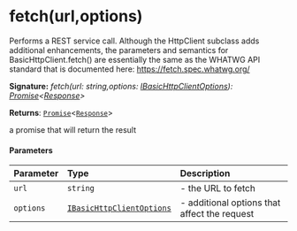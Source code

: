# fetch(url,options)

Performs a REST service call. Although the HttpClient subclass adds 
additional enhancements, the parameters and semantics for BasicHttpClient.fetch() 
are essentially the same as the WHATWG API standard that is documented here: 
https://fetch.spec.whatwg.org/

**Signature:** _fetch(url: string,options: [IBasicHttpClientOptions](../sp-client-base/ibasichttpclientoptions.md)): [Promise](../es6-promise/promise.md)<[Response](../whatwg-fetch/response.md)>_

**Returns**: [`Promise`](../es6-promise/promise.md)<[`Response`](../whatwg-fetch/response.md)>

a promise that will return the result

#### Parameters


| Parameter	   | Type    | Description |
|:-------------|:---------------|:------------|
| `url`    | `string` | - the URL to fetch |
| `options`    | [`IBasicHttpClientOptions`](../sp-client-base/ibasichttpclientoptions.md) | - additional options that affect the request |

